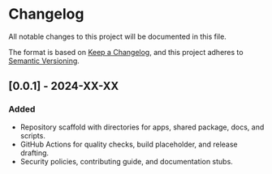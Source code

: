 # Changelog

All notable changes to this project will be documented in this file.

The format is based on [Keep a Changelog](https://keepachangelog.com/en/1.1.0/),
and this project adheres to [Semantic Versioning](https://semver.org/spec/v2.0.0.html).

## [0.0.1] - 2024-XX-XX
### Added
- Repository scaffold with directories for apps, shared package, docs, and scripts.
- GitHub Actions for quality checks, build placeholder, and release drafting.
- Security policies, contributing guide, and documentation stubs.
